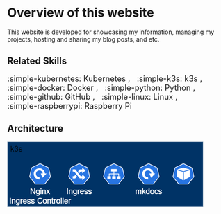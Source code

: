 
# Overview of this website

This website is developed for showcasing my information, managing my projects, hosting and sharing my blog posts, and etc.

## Related Skills

<font size='4'>
:simple-kubernetes:  Kubernetes , &nbsp;
:simple-k3s:         k3s , &nbsp;
:simple-docker:      Docker , &nbsp;
:simple-python:      Python , &nbsp;
:simple-github:      GitHub , &nbsp;
:simple-linux:       Linux , &nbsp; <br>
:simple-raspberrypi: Raspberry Pi
</font>

## Architecture
![Architecture of k3s](../graph/architecture.png)
